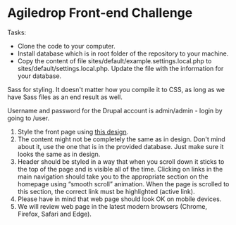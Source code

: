 <h1>Agiledrop Front-end Challenge</h1>
<p>Tasks:</p>
<ul>
<li>Clone the code to your computer.</li>
<li>Install database which is in root folder of the repository to your machine.</li>
<li>Copy the content of file sites/default/example.settings.local.php to sites/default/settings.local.php. Update the file with the information for your database.</li>
</ul>

<p>Sass for styling. It doesn't matter how you compile it to CSS, as long as we have Sass files as an end result as well.</p>
<p>Username and password for the Drupal account is admin/admin - login by going to /user.</p>
<ol>
<li>Style the front page using <a href="https://www.figma.com/file/a2EQ6MZSupAXoKFij5jt8i/Agiledrop-FE-Challenge?node-id=0%3A1" target="_blank">this design</a>.</li>
<li>The content might not be completely the same as in design. Don't mind about it, use the one that is in the provided database. Just make sure it looks the same as in design.</li>
<li>Header should be styled in a way that when you scroll down it sticks to the top of the page and is visible all of the time. Clicking on links in the main navigation should take you to the appropriate section on the homepage using “smooth scroll” animation. When the page is scrolled to this section, the correct link must be highlighted (active link).</li>
<li>Please have in mind that web page should look OK on mobile devices.</li>
<li>We will review web page in the latest modern browsers (Chrome, Firefox, Safari and Edge).</li>
</ol>
